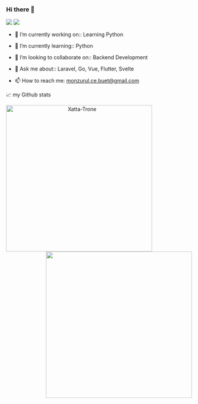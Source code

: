 
### Hi there 👋

<img src ="https://wakatime.com/badge/user/d1378ab1-f4cc-41fa-a902-21598fa7345a.svg">
<img src ="https://enclia9ohaqjeir.m.pipedream.net/">

<!--
**Xatta-Trone/Xatta-Trone** is a ✨ _special_ ✨ repository because its `README.md` (this file) appears on your GitHub profile.

Here are some ideas to get you started:
-->

- 🔭 I’m currently working on:: Learning Python
- 🌱 I’m currently learning:: Python
- 👯 I’m looking to collaborate on:: Backend Development

- 💬 Ask me about:: Laravel, Go, Vue, Flutter, Svelte
- 📫 How to reach me: monzurul.ce.buet@gmail.com
<!-- - 🤔 I’m looking for help with ... -->
<!-- - 😄 Pronouns: ... -->
<!-- - ⚡ Fun fact: ... -->



📈 my Github stats

<p align=center>
  <div align=center>
    <a href="https://github.com/Xatta-Trone/github-readme-streak-stats" title="Go to Source">
      <img align="left" width=396 src="https://github-readme-streak-stats.herokuapp.com/?user=Xatta-Trone&theme=react&border=61dafb&hide_border=true" alt="Xatta-Trone" />
    </a>
    <a href="https://github.com/Xatta-Trone/github-readme-stats" title="Go to Source">
      <img align="right" width=396 src="https://github-readme-stats.vercel.app/api?username=Xatta-Trone&show_icons=true&theme=react&border_color=61dafb&hide_border=true" />
    </a>
      </div>
  <div>
</div>
</p>
